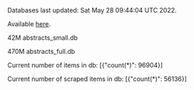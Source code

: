 Databases last updated: Sat May 28 09:44:04 UTC 2022. 

Available [here](https://github.com/cbeauhilton/ash-db/releases).


42M	abstracts_small.db

470M	abstracts_full.db

Current number of items in db:
[{"count(*)": 96904}]

Current number of scraped items in db:
[{"count(*)": 56136}]
